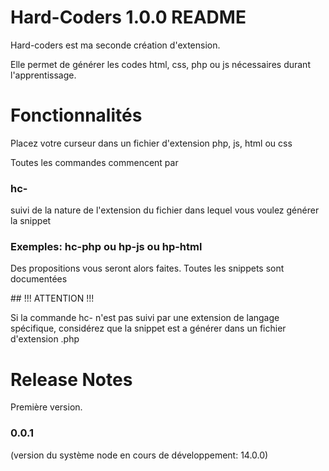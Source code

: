 # Hard-Coders 1.0.0 README

Hard-coders est ma seconde création d'extension.

Elle permet de générer les codes html, css, php ou js nécessaires durant l'apprentissage.


# Fonctionnalités

Placez votre curseur dans un fichier d'extension php, js, html ou css

Toutes les commandes commencent par 
### hc-

suivi de la nature de l'extension du fichier dans lequel vous voulez générer la snippet
### Exemples: hc-php  ou hp-js ou hp-html

Des propositions vous seront alors faites. Toutes les snippets sont documentées

## !!! ATTENTION !!! 

Si la commande hc- n'est pas suivi par une extension de langage spécifique, considérez que 
la snippet est a générer dans un fichier d'extension .php


# Release Notes

Première version. 


### 0.0.1

(version du système node en cours de développement: 14.0.0)



